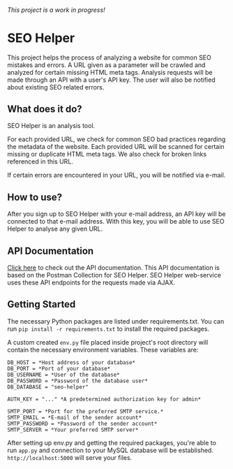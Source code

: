 ###### This project is a work in progress!

# SEO Helper
This project helps the process of analyzing a website for common SEO mistakes and errors. A URL given as a parameter will be crawled and analyzed for certain missing HTML meta tags. Analysis requests will be made through an API with a user's API key. The user will also be notified about existing SEO related errors.

## What does it do?
SEO Helper is an analysis tool.

For each provided URL, we check for common SEO bad practices regarding the metadata of the website.
Each provided URL will be scanned for certain missing or duplicate HTML meta tags.
We also check for broken links referenced in this URL.

If certain errors are encountered in your URL, you will be notified via e-mail.

## How to use?
After you sign up to SEO Helper with your e-mail address, an API key will be connected to that e-mail address.
With this key, you will be able to use SEO Helper to analyse any given URL.

## API Documentation
[Click here](https://documenter.getpostman.com/view/5446795/SVmqzfkv?version=latest) to check out the API documentation. This API documentation is based on the Postman Collection for SEO Helper. SEO Helper web-service uses these API endpoints for the requests made via AJAX.

## Getting Started
The necessary Python packages are listed under requirements.txt. You can run ```pip install -r requirements.txt``` to install the required packages.

A custom created `env.py` file placed inside project's root directory will contain the necessary environment variables. These variables are:
```
DB_HOST = *Host address of your database*
DB_PORT = *Port of your database*
DB_USERNAME = *User of the database*
DB_PASSWORD = *Password of the database user*
DB_DATABASE = "seo-helper"

AUTH_KEY = "..." *A predetermined authorization key for admin*

SMTP_PORT = *Port for the preferred SMTP service.*
SMTP_EMAIL = *E-mail of the sender account*
SMTP_PASSWORD = *Password of the sender account*
SMTP_SERVER = *Your preferred SMTP server*
```

After setting up env.py and getting the required packages, you're able to run `app.py` and connection to your MySQL database will be established. `http://localhost:5000` will serve your files.
